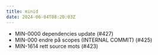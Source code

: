 ```yaml
---
title: minid
date: 2024-06-04T08:20:03Z
---
```

- MIN-0000 dependencies update (#427)
- MIN-000 endre på scopes (INTERNAL COMMIT) (#425)
- MIN-1614 rett source mots (#423)

